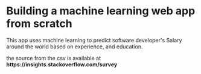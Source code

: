 <!DOCTYPE html>
<html lang="en">
<head>
    <meta charset="UTF-8">
    <meta http-equiv="X-UA-Compatible" content="IE=edge">
    <meta name="viewport" content="width=device-width, initial-scale=1.0">
  <h1> Building a machine learning web app from scratch </h1>
</head>
<body>
  
  <p> This app uses machine learning to predict software developer's Salary around the world based on experience, and education.
    <section>
    the source from the csv is available at  <strong>https://insights.stackoverflow.com/survey </strong>
        </section>
  </p>
    
</body>
</html>
